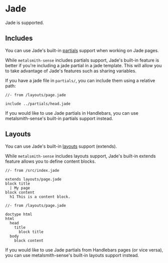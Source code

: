 # Jade

Jade is supported.

## Includes

You can use Jade's built-in [partials][jade-include] support when working on Jade pages.

While `metalsmith-sense` includes partials support, Jade's built-in feature is better if you're including a jade partial in a jade template. This will allow you to take advantage of Jade's features such as sharing variables.

If you have a jade file in `partials/`, you can include them using a relative path:

```jade
//- from /layouts/page.jade

include ../partials/head.jade
```

If you would like to use Jade partials in Handlebars, you can use metalsmith-sense's built-in partials support instead.

## Layouts

You can use Jade's built-in [layouts][jade-extends] support (extends).

While `metalsmith-sense` includes layouts support, Jade's built-in extends feature allows you to define content blocks.

```jade
//- from /src/index.jade

extends layouts/page.jade
block title
  | My page
block content
  h1 This is a content block.
```

```jade
//- from /layouts/page.jade

doctype html
html
  head
    title
      block title
  body
    block content
```


If you would like to use Jade partials from Handlebars pages (or vice versa), you can use metalsmith-sense's built-in layouts support instead.

[jade-include]: http://jade-lang.com/reference/includes/
[jade-extends]: jade-lang.com/reference/extends
